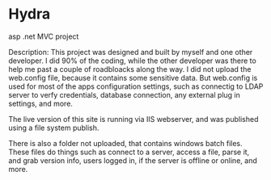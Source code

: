 # Hydra
asp .net MVC project

Description:
This project was designed and built by myself and one other developer. I did 90% of the coding, while the other developer was there to help me past a couple of roadbloacks along the way. I did not upload the web.config file, because it contains some sensitive data. But web.config is used for most of the apps configuration settings, such as connectig to LDAP server to verfy credentials, database connection, any external plug in settings, and more.

The live version of this site is running via IIS webserver, and was published using a file system publish.

There is also a folder not uploaded, that contains windows batch files. These files do things such as connect to a server, access a file, parse it, and grab version info, users logged in, if the server is offline or online, and more.
